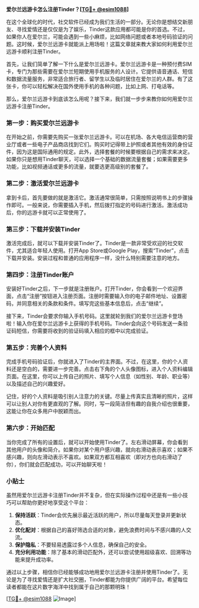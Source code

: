 **爱尔兰远游卡怎么注册Tinder？[[TG💪+ @esim1088](https://t.me/s/esim1088)]**

在这个全球化的时代，社交软件已经成为我们生活的一部分。无论你是想结交新朋友、寻找爱情还是仅仅是为了娱乐，Tinder这款应用都可能是你的首选。不过，如果你人在爱尔兰，可能会遇到一些小麻烦，比如网络问题或者本地号码验证的问题。这时候，爱尔兰远游卡就能派上用场啦！这篇文章就来教大家如何利用爱尔兰远游卡顺利注册Tinder。

首先，让我们简单了解一下什么是爱尔兰远游卡。爱尔兰远游卡是一种预付费SIM卡，专门为那些需要在爱尔兰短期使用手机服务的人设计。它提供语音通话、短信和数据流量服务，非常适合旅行者、留学生以及临时居住在爱尔兰的人群。有了这张卡，你可以轻松解决在国外使用手机的各种问题，比如上网、打电话等。

那么，爱尔兰远游卡到底该怎么用呢？接下来，我们就一步步来教你如何用爱尔兰远游卡注册Tinder。

### 第一步：购买爱尔兰远游卡

在开始之前，你需要先购买一张爱尔兰远游卡。可以在机场、各大电信运营商的营业厅或者一些电子产品商店找到它们。购买时记得带上护照或者其他有效的身份证件，因为这是国际通用的规定。此外，选择套餐的时候要根据自己的需求来决定。如果你只是想用Tinder聊天，可以选择一个基础的数据流量套餐；如果需要更多功能，比如视频通话或更多的流量，就要选更高级别的套餐了。

### 第二步：激活爱尔兰远游卡

拿到卡后，首先要做的就是激活它。激活通常很简单，只需按照说明书上的步骤操作即可。一般来说，你需要插入手机，然后拨打指定的号码进行激活。激活成功后，你的远游卡就可以正常使用了。

### 第三步：下载并安装Tinder

激活完成后，就可以下载并安装Tinder了。Tinder是一款非常受欢迎的社交软件，尤其适合年轻人使用。打开App Store或Google Play，搜索“Tinder”，点击下载并安装。安装过程和普通的应用程序一样，没什么特别需要注意的地方。

### 第四步：注册Tinder账户

安装好Tinder之后，下一步就是注册账户。打开Tinder，你会看到一个欢迎界面，点击“注册”按钮进入注册页面。注册时需要输入你的电子邮件地址、设置密码，并同意相关的条款和条件。填写完这些基本信息后，点击“继续”。

接下来，Tinder会要求你输入手机号码。这里就轮到我们的爱尔兰远游卡登场啦！输入你在爱尔兰远游卡上获得的手机号码。Tinder会向这个号码发送一条验证码短信，你需要将收到的验证码填入相应的框中以完成验证。

### 第五步：完善个人资料

完成手机号码验证后，你就进入了Tinder的主界面。不过，在这里，你的个人资料还是空白的，需要进一步完善。点击右下角的个人头像图标，进入个人资料编辑页面。在这里，你可以上传自己的照片、填写个人信息（如性别、年龄、职业等）以及描述自己的兴趣爱好。

记住，好的个人资料是吸引别人注意力的关键。尽量上传真实且清晰的照片，这样可以让别人对你有更直观的了解。同时，写一段简洁但有趣的自我介绍也很重要，这能让你在众多用户中脱颖而出。

### 第六步：开始匹配

当你完成了所有的设置后，就可以开始使用Tinder了。左右滑动屏幕，你会看到其他用户的头像和简介。如果你对某个用户感兴趣，就向右滑动表示喜欢；如果不感兴趣，则向左滑动表示不喜欢。如果双方都互相喜欢（即对方也向右滑动了你），你们就会匹配成功，可以开始聊天啦！

### 小贴士

虽然用爱尔兰远游卡注册Tinder并不复杂，但在实际操作过程中还是有一些小技巧可以帮助你更好地享受这个平台：

1. **保持活跃**：Tinder会优先展示最近活跃的用户，所以尽量每天登录并更新状态。
2. **优化配对**：根据自己的喜好筛选合适的对象，避免浪费时间与不感兴趣的人交流。
3. **保护隐私**：不要轻易透露过多个人信息，确保自己的安全。
4. **充分利用功能**：除了基本的滑动匹配外，还可以尝试使用超级喜欢、回溯等功能来提升成功率。

通过以上步骤，相信你已经能够成功地用爱尔兰远游卡注册并使用Tinder了。无论是为了寻找爱情还是扩大社交圈，Tinder都能为你提供广阔的平台。希望每位读者都能在这片数字海洋中找到属于自己的那颗明珠！

[[TG💪+ @esim1088](https://t.me/s/esim1088) ![Image](https://i.postimg.cc/4NQfJmqS/Snipaste-2025-05-13-00-14-12.png)]